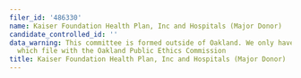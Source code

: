 ```yaml
---
filer_id: '486330'
name: Kaiser Foundation Health Plan, Inc and Hospitals (Major Donor)
candidate_controlled_id: ''
data_warning: This committee is formed outside of Oakland. We only have data on committees
  which file with the Oakland Public Ethics Commission
title: Kaiser Foundation Health Plan, Inc and Hospitals (Major Donor)
---
```

